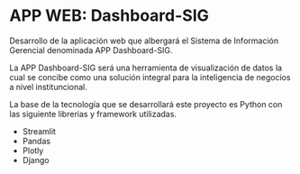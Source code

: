 # APP WEB: Dashboard-SIG

Desarrollo de la aplicación web que albergará el Sistema de Información Gerencial denominada APP Dashboard-SIG. 
    
La APP Dashboard-SIG será una herramienta de visualización de datos la cual se concibe como una solución integral para la inteligencia de negocios a nivel instituncional.

La base de la tecnología que se desarrollará este proyecto es Python con las siguiente librerias y framework utilizadas.

- Streamlit
- Pandas
- Plotly
- Django 
